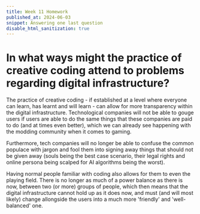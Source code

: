```yaml
---
title: Week 11 Homework
published_at: 2024-06-03
snippet: Answering one last question
disable_html_sanitization: true
---
```



# In what ways might the practice of creative coding attend to problems regarding digital infrastructure?

The practice of creative coding - if established at a level where everyone can learn, has learnt and will learn - can allow for more transparency within the digital infrastructure. Technological companies will not be able to gouge users if users are able to do the same things that these companies are paid to do (and at times even better), which we can already see happening with the modding community when it comes to gaming.

Furthermore, tech companies will no longer be able to confuse the common populace with jargon and fool them into signing away things that should not be given away (souls being the best case scenario, their legal rights and online persona being scalped for AI algorithms being the worst).

Having normal people familiar with coding also allows for them to even the playing field. There is no longer as much of a power balance as there is now, between two (or more) groups of people, which then means that the digital infrastructure cannot hold up as it does now, and must (and will most likely) change allongside the users into a much more 'friendly' and 'well-balanced' one.